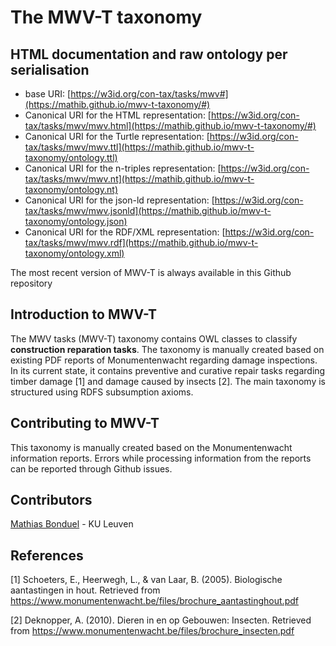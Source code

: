 # The MWV-T taxonomy

## HTML documentation and raw ontology per serialisation

* base URI: [https://w3id.org/con-tax/tasks/mwv#](https://mathib.github.io/mwv-t-taxonomy/#)
* Canonical URI for the HTML representation: [https://w3id.org/con-tax/tasks/mwv/mwv.html](https://mathib.github.io/mwv-t-taxonomy/#)
* Canonical URI for the Turtle representation: [https://w3id.org/con-tax/tasks/mwv/mwv.ttl](https://mathib.github.io/mwv-t-taxonomy/ontology.ttl)
* Canonical URI for the n-triples representation: [https://w3id.org/con-tax/tasks/mwv/mwv.nt](https://mathib.github.io/mwv-t-taxonomy/ontology.nt)
* Canonical URI for the json-ld representation: [https://w3id.org/con-tax/tasks/mwv/mwv.jsonld](https://mathib.github.io/mwv-t-taxonomy/ontology.json)
* Canonical URI for the RDF/XML representation: [https://w3id.org/con-tax/tasks/mwv/mwv.rdf](https://mathib.github.io/mwv-t-taxonomy/ontology.xml)

The most recent version of MWV-T is always available in this Github repository

## Introduction to MWV-T

The MWV tasks (MWV-T) taxonomy contains OWL classes to classify **construction reparation tasks**. The taxonomy is manually created based on existing PDF reports of Monumentenwacht regarding damage inspections. 
In its current state, it contains preventive and curative repair tasks regarding timber damage [1] and damage caused by insects [2]. The main taxonomy is structured using RDFS subsumption axioms.

## Contributing to MWV-T

This taxonomy is manually created based on the Monumentenwacht information reports. Errors while processing information from the reports can be reported through Github issues.

## Contributors

[Mathias Bonduel](https://github.com/mathib) - KU Leuven

## References

[1] Schoeters, E., Heerwegh, L., & van Laar, B. (2005). Biologische aantastingen in hout. Retrieved from https://www.monumentenwacht.be/files/brochure_aantastinghout.pdf

[2] Deknopper, A. (2010). Dieren in en op Gebouwen: Insecten. Retrieved from https://www.monumentenwacht.be/files/brochure_insecten.pdf